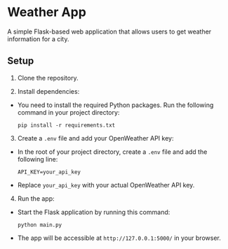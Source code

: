# Weather App

A simple Flask-based web application that allows users to get weather information for a city.

## Setup

1. Clone the repository.

2. Install dependencies:
- You need to install the required Python packages. Run the following command in your project directory:
  ```
  pip install -r requirements.txt
  ```

3. Create a `.env` file and add your OpenWeather API key:
- In the root of your project directory, create a `.env` file and add the following line:
  ```
  API_KEY=your_api_key
  ```
- Replace `your_api_key` with your actual OpenWeather API key.

4. Run the app:
- Start the Flask application by running this command:
  ```
  python main.py
  ```
- The app will be accessible at `http://127.0.0.1:5000/` in your browser.
